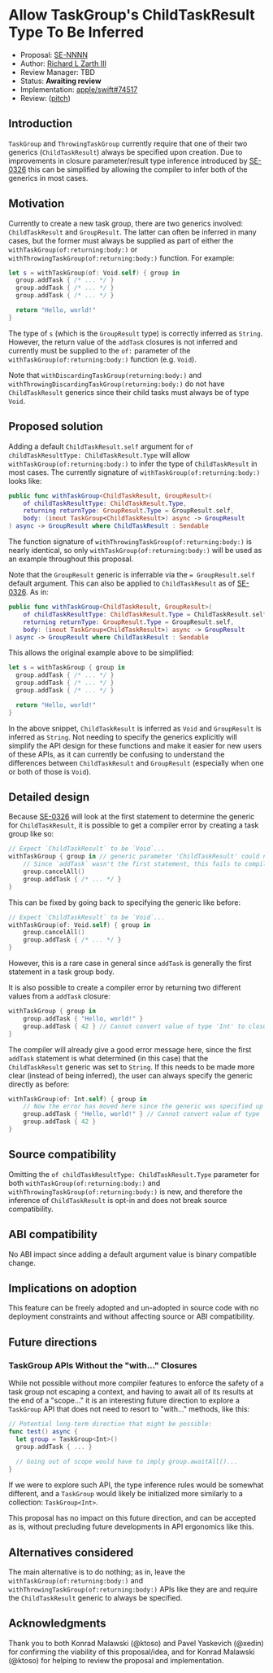 # Allow TaskGroup's ChildTaskResult Type To Be Inferred

* Proposal: [SE-NNNN](NNNN-allow-taskgroup-childtaskresult-type-to-be-inferred.md)
* Author: [Richard L Zarth III](https://github.com/rlziii)
* Review Manager: TBD
* Status: **Awaiting review**
* Implementation: [apple/swift#74517](https://github.com/apple/swift/pull/74517)
* Review: ([pitch](https://forums.swift.org/t/allow-taskgroups-childtaskresult-type-to-be-inferred/72175))

## Introduction

`TaskGroup` and `ThrowingTaskGroup` currently require that one of their two generics (`ChildTaskResult`) always be specified upon creation. Due to improvements in closure parameter/result type inference introduced by [SE-0326](https://github.com/swiftlang/swift-evolution/blob/main/proposals/0326-extending-multi-statement-closure-inference.md) this can be simplified by allowing the compiler to infer both of the generics in most cases.

## Motivation

Currently to create a new task group, there are two generics involved: `ChildTaskResult` and `GroupResult`.  The latter can often be inferred in many cases, but the former must always be supplied as part of either the `withTaskGroup(of:returning:body:)` or `withThrowingTaskGroup(of:returning:body:)` function.  For example:

```swift
let s = withTaskGroup(of: Void.self) { group in
  group.addTask { /* ... */ }
  group.addTask { /* ... */ }
  group.addTask { /* ... */ }

  return "Hello, world!"
}
```

The type of `s` (which is the `GroupResult` type) is correctly inferred as `String`.  However, the return value of the `addTask` closures is not inferred and currently must be supplied to the `of:` parameter of the `withTaskGroup(of:returning:body:)` function (e.g. `Void`).

Note that `withDiscardingTaskGroup(returning:body:)` and `withThrowingDiscardingTaskGroup(returning:body:)` do not have `ChildTaskResult` generics since their child tasks must always be of type `Void`.

## Proposed solution

Adding a default `ChildTaskResult.self` argument for `of childTaskResultType: ChildTaskResult.Type` will allow `withTaskGroup(of:returning:body:)` to infer the type of `ChildTaskResult` in most cases.  The currently signature of `withTaskGroup(of:returning:body:)` looks like:

```swift
public func withTaskGroup<ChildTaskResult, GroupResult>(
    of childTaskResultType: ChildTaskResult.Type,
    returning returnType: GroupResult.Type = GroupResult.self,
    body: (inout TaskGroup<ChildTaskResult>) async -> GroupResult
) async -> GroupResult where ChildTaskResult : Sendable
```

The function signature of `withThrowingTaskGroup(of:returning:body:)` is nearly identical, so only `withTaskGroup(of:returning:body:)` will be used as an example throughout this proposal.

Note that the `GroupResult` generic is inferrable via the `= GroupResult.self` default argument.  This can also be applied to `ChildTaskResult` as of [SE-0326](0326-extending-multi-statement-closure-inference.md).  As in:

```swift
public func withTaskGroup<ChildTaskResult, GroupResult>(
    of childTaskResultType: ChildTaskResult.Type = ChildTaskResult.self, // <- Updated.
    returning returnType: GroupResult.Type = GroupResult.self,
    body: (inout TaskGroup<ChildTaskResult>) async -> GroupResult
) async -> GroupResult where ChildTaskResult : Sendable
```

This allows the original example above to be simplified:

```swift
let s = withTaskGroup { group in
  group.addTask { /* ... */ }
  group.addTask { /* ... */ }
  group.addTask { /* ... */ }

  return "Hello, world!"
}
```

In the above snippet, `ChildTaskResult` is inferred as `Void` and `GroupResult` is inferred as `String`.  Not needing to specify the generics explicitly will simplify the API design for these functions and make it easier for new users of these APIs, as it can currently be confusing to understand the differences between `ChildTaskResult` and `GroupResult` (especially when one or both of those is `Void`).

## Detailed design

Because [SE-0326](0326-extending-multi-statement-closure-inference.md) will look at the first statement to determine the generic for `ChildTaskResult`, it is possible to get a compiler error by creating a task group like so:

```swift
// Expect `ChildTaskResult` to be `Void`...
withTaskGroup { group in // generic parameter 'ChildTaskResult' could not be inferred
    // Since `addTask` wasn't the first statement, this fails to compile.
    group.cancelAll()
    group.addTask { /* ... */ }
}
```

This can be fixed by going back to specifying the generic like before:

```swift
// Expect `ChildTaskResult` to be `Void`...
withTaskGroup(of: Void.self) { group in
    group.cancelAll()
    group.addTask { /* ... */ }
}
```

However, this is a rare case in general since `addTask` is generally the first statement in a task group body.

It is also possible to create a compiler error by returning two different values from a `addTask` closure:

```swift
withTaskGroup { group in
    group.addTask { "Hello, world!" }
    group.addTask { 42 } // Cannot convert value of type 'Int' to closure result type 'String'
}
```

The compiler will already give a good error message here, since the first `addTask` statement is what determined (in this case) that the `ChildTaskResult` generic was set to `String`.  If this needs to be made more clear (instead of being inferred), the user can always specify the generic directly as before:

```swift
withTaskGroup(of: Int.self) { group in
    // Now the error has moved here since the generic was specified up front...
    group.addTask { "Hello, world!" } // Cannot convert value of type 'String' to closure result type 'Int'
    group.addTask { 42 }
}
```

## Source compatibility

Omitting the `of childTaskResultType: ChildTaskResult.Type` parameter for both `withTaskGroup(of:returning:body:)` and `withThrowingTaskGroup(of:returning:body:)` is new, and therefore the inference of `ChildTaskResult` is opt-in and does not break source compatibility.

## ABI compatibility

No ABI impact since adding a default argument value is binary compatible change.

## Implications on adoption

This feature can be freely adopted and un-adopted in source
code with no deployment constraints and without affecting source or ABI
compatibility.

## Future directions

### TaskGroup APIs Without the "with..." Closures

While not possible without more compiler features to enforce the safety of a task group not escaping a context, and having to await all of its results at the end of a "scope..." it is an interesting future direction to explore a `TaskGroup` API that does not need to resort to "with..." methods, like this:

```swift
// Potential long-term direction that might be possible:
func test() async { 
  let group = TaskGroup<Int>()
  group.addTask { ... }
  
  // Going out of scope would have to imply group.awaitAll()...
}
```

If we were to explore such API, the type inference rules would be somewhat different, and a `TaskGroup` would likely be initialized more similarly to a collection: `TaskGroup<Int>`.

This proposal has no impact on this future direction, and can be accepted as is, without precluding future developments in API ergonomics like this.

## Alternatives considered

The main alternative is to do nothing; as in, leave the `withTaskGroup(of:returning:body:)` and `withThrowingTaskGroup(of:returning:body:)` APIs like they are and require the `ChildTaskResult` generic to always be specified.

## Acknowledgments

Thank you to both Konrad Malawski (@ktoso) and Pavel Yaskevich (@xedin) for confirming the viability of this proposal/idea, and for Konrad Malawski (@ktoso) for helping to review the proposal and implementation.